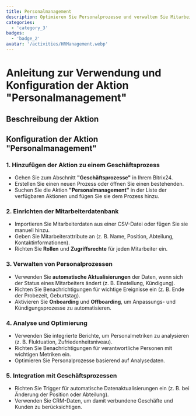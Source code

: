 ```yaml
---
title: Personalmanagement
description: Optimieren Sie Personalprozesse und verwalten Sie Mitarbeiterdaten effektiv.
categories: 
  - 'category_3'
badges: 
  - 'badge_2'
avatar: '/activities/HRManagement.webp'
---
```

# Anleitung zur Verwendung und Konfiguration der Aktion "Personalmanagement"

## Beschreibung der Aktion

## **Konfiguration der Aktion "Personalmanagement"**

### 1. Hinzufügen der Aktion zu einem Geschäftsprozess
- Gehen Sie zum Abschnitt **"Geschäftsprozesse"** in Ihrem Bitrix24.
- Erstellen Sie einen neuen Prozess oder öffnen Sie einen bestehenden.
- Suchen Sie die Aktion **"Personalmanagement"** in der Liste der verfügbaren Aktionen und fügen Sie sie dem Prozess hinzu.

### 2. Einrichten der Mitarbeiterdatenbank
- Importieren Sie Mitarbeiterdaten aus einer CSV-Datei oder fügen Sie sie manuell hinzu.
- Geben Sie Mitarbeiterattribute an (z. B. Name, Position, Abteilung, Kontaktinformationen).
- Richten Sie **Rollen** und **Zugriffsrechte** für jeden Mitarbeiter ein.

### 3. Verwalten von Personalprozessen
- Verwenden Sie **automatische Aktualisierungen** der Daten, wenn sich der Status eines Mitarbeiters ändert (z. B. Einstellung, Kündigung).
- Richten Sie Benachrichtigungen für wichtige Ereignisse ein (z. B. Ende der Probezeit, Geburtstag).
- Aktivieren Sie **Onboarding** und **Offboarding**, um Anpassungs- und Kündigungsprozesse zu automatisieren.

### 4. Analyse und Optimierung
- Verwenden Sie integrierte Berichte, um Personalmetriken zu analysieren (z. B. Fluktuation, Zufriedenheitsniveau).
- Richten Sie Benachrichtigungen für verantwortliche Personen mit wichtigen Metriken ein.
- Optimieren Sie Personalprozesse basierend auf Analysedaten.

### 5. Integration mit Geschäftsprozessen
- Richten Sie Trigger für automatische Datenaktualisierungen ein (z. B. bei Änderung der Position oder Abteilung).
- Verwenden Sie CRM-Daten, um damit verbundene Geschäfte und Kunden zu berücksichtigen.